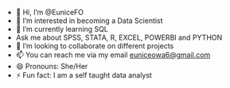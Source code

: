 - 👋 Hi, I’m @EuniceFO
- 👀 I’m interested in becoming a Data Scientist
- 🌱 I’m currently learning SQL
- Ask me about SPSS, STATA, R, EXCEL, POWERBI and PYTHON
- 💞️ I’m looking to collaborate on different projects
- 📫 You can reach me via my email euniceowa6@gmail.com
- 😄 Pronouns: She/Her
- ⚡ Fun fact: I am a self taught data analyst

<!---
EuniceFO/EuniceFO is a ✨ special ✨ repository because its `README.md` (this file) appears on your GitHub profile.
You can click the Preview link to take a look at your changes.
--->
